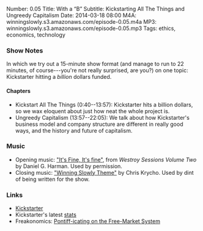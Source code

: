 Number: 0.05
Title: With a &ldquo;B&rdquo;
Subtitle: Kickstarting All The Things and Ungreedy Capitalism
Date: 2014-03-18 08:00
M4A: winningslowly.s3.amazonaws.com/episode-0.05.m4a
MP3: winningslowly.s3.amazonaws.com/episode-0.05.mp3
Tags: ethics, economics, technology

### Show Notes

In which we try out a 15-minute show format (and manage to run to 22 minutes, of course---you're not really surprised, are you?) on one topic: Kickstarter hitting a *billion* dollars funded.

#### Chapters

- Kickstart All The Things (0:40--13:57): Kickstarter hits a billion dollars, so we wax eloquent about just how neat the whole project is.
- Ungreedy Capitalism (13:57--22:05): We talk about how Kickstarter's business model and company structure are different in really good ways, and the history and future of capitalism.

### Music

- Opening music: ["It's Fine, It's fine"](http://thetroublestarts.bandcamp.com/track/its-fine-its-fine), from _Westroy Sessions Volume Two_ by Daniel G. Harman. Used by permission.
- Closing music: ["Winning Slowly Theme"](https://soundcloud.com/chriskrycho/winning-slowly) by Chris Krycho. Used by dint of being written for the show.

### Links

- [Kickstarter](http://kickstarter.com/)
- Kickstarter's latest [stats](http://kickstarter.com/help/stats)
- Freakonomics: [Pontiff-icating on the Free-Market System](http://freakonomics.com/2013/12/19/pontiff-icating-on-the-free-market-system-a-new-freakonomics-radio-podcast/)